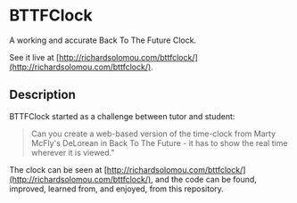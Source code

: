 BTTFClock
========

A working and accurate Back To The Future Clock.

See it live at [http://richardsolomou.com/bttfclock/](http://richardsolomou.com/bttfclock/).

Description
-----------

BTTFClock started as a challenge between tutor and student:

> Can you create a web-based version of the time-clock from Marty McFly's DeLorean in Back To The Future - it has to show the real time wherever it is viewed."

The clock can be seen at [http://richardsolomou.com/bttfclock/](http://richardsolomou.com/bttfclock/), and the code can be found, improved, learned from, and enjoyed, from this repository.
